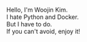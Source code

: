 Hello, I'm Woojin Kim.  
I hate Python and Docker.  
But I have to do.  
If you can't avoid, enjoy it!